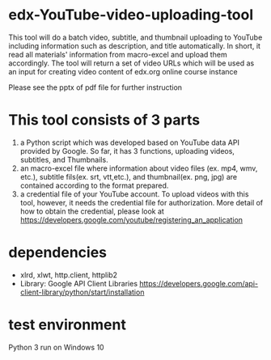 # edx-YouTube-video-uploading-tool
This tool will do a batch video, subtitle, and thumbnail uploading to YouTube including information such as description, and title automatically. In short, it read all materials' information from macro-excel and upload them accordingly. The tool will return a set of video URLs which will be used as an input for creating video content of edx.org online course instance

Please see the pptx of pdf file for further instruction


# This tool consists of 3 parts

1) a Python script which was developed based on YouTube data API provided by Google. So far, it has 3 functions, uploading videos, subtitles, and Thumbnails.
2) an macro-excel file where information about video files (ex. mp4, wmv, etc.), subtitle fils(ex. srt, vtt,etc.), and thumbnail(ex. png, jpg) are contained according to the format prepared.
3) a credential file of your YouTube account. To upload videos with this tool, however, it needs the credential file for authorization. More detail of how to obtain the credential, please look at https://developers.google.com/youtube/registering_an_application

# dependencies
- xlrd, xlwt, http.client, httplib2
- Library: Google API Client Libraries https://developers.google.com/api-client-library/python/start/installation

# test environment
Python 3 run on Windows 10 




